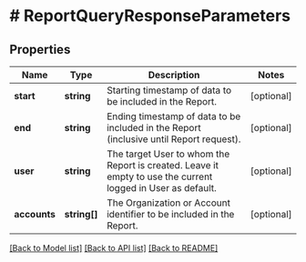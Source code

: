 # # ReportQueryResponseParameters

## Properties

Name | Type | Description | Notes
------------ | ------------- | ------------- | -------------
**start** | **string** | Starting timestamp of data to be included in the Report. | [optional]
**end** | **string** | Ending timestamp of data to be included in the Report (inclusive until Report request). | [optional]
**user** | **string** | The target User to whom the Report is created. Leave it empty to use the current logged in User as default. | [optional]
**accounts** | **string[]** | The Organization or Account identifier to be included in the Report. | [optional]

[[Back to Model list]](../../README.md#models) [[Back to API list]](../../README.md#endpoints) [[Back to README]](../../README.md)
